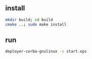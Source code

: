 ## install

```bash
mkdir build; cd build
cmake ..; sudo make install
```

## run
```bash
deployer-corba-gnulinux -s start.ops
```
